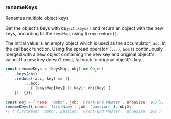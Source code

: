 ### renameKeys

Renames multiple object keys

Get the object's keys with `Object.keys()` and return an object with the new keys, according to the `keysMap`, using `Array.reduce()`.

The initial value is an empty object which is used as the accumulator, `acc`, in the callback function. Using the spread operator `(...)`, `acc` is continuously merged with a new object containing the new key and original object's value. If a new key doesn't exist, fallback to original object's key.

```js
const renameKeys = (keysMap, obj) => Object
    .keys(obj)
    .reduce((acc, key) => ({
        ...acc,
        ...{ [keysMap[key] || key]: obj[key] }
    }), {});
```

```js
const obj = { name: 'Bobo', job: 'Front-End Master', shoeSize: 100 };
renameKeys({ name: 'firstName', job: 'passion' }, obj);
// { firstName: 'Bobo', passion: 'Front-End Master', shoeSize: 100 }
```
